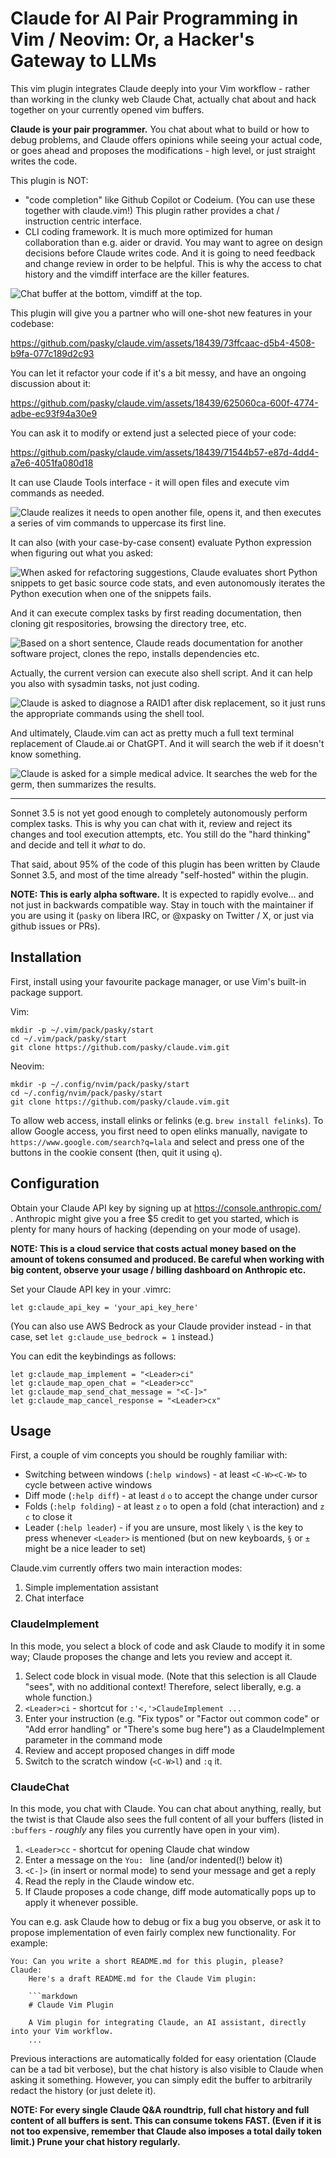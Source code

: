 # Claude for AI Pair Programming in Vim / Neovim: Or, a Hacker's Gateway to LLMs

This vim plugin integrates Claude deeply into your Vim workflow - rather than
working in the clunky web Claude Chat, actually chat about and hack together
on your currently opened vim buffers.

**Claude is your pair programmer.**  You chat about what to build or how
to debug problems, and Claude offers opinions while seeing your actual code,
or goes ahead and proposes the modifications - high level, or just straight
writes the code.

This plugin is NOT:
* "code completion" like Github Copilot or Codeium.
  (You can use these together with claude.vim!)
  This plugin rather provides a chat / instruction centric interface.
* CLI coding framework. It is much more optimized for human collaboration than e.g. aider or dravid.
  You may want to agree on design decisions before Claude writes code.
  And it is going to need feedback and change review in order to be helpful.
  This is why the access to chat history and the vimdiff interface are the killer features.

![Chat buffer at the bottom, vimdiff at the top.](https://pbs.twimg.com/media/GSjaG6qXMAAw5fm?format=jpg&name=4096x4096)

This plugin will give you a partner who will one-shot new features in your codebase:

https://github.com/pasky/claude.vim/assets/18439/73ffcaac-d5b4-4508-b9fa-077c189d2c93

You can let it refactor your code if it's a bit messy, and have an ongoing discussion about it:

https://github.com/pasky/claude.vim/assets/18439/625060ca-600f-4774-adbe-ec93f94a30e9

You can ask it to modify or extend just a selected piece of your code:

https://github.com/pasky/claude.vim/assets/18439/71544b57-e87d-4dd4-a7e6-4051fa080d18

It can use Claude Tools interface - it will open files and execute vim commands as needed.

![Claude realizes it needs to open another file, opens it, and then executes a series of vim commands to uppercase its first line.](https://pbs.twimg.com/media/GSjaXLnW8AEuFE_?format=jpg&name=4096x4096)

It can also (with your case-by-case consent) evaluate Python expression when figuring
out what you asked:

![When asked for refactoring suggestions, Claude evaluates short Python snippets to get basic source code stats, and even autonomously iterates the Python execution when one of the snippets fails.](https://pbs.twimg.com/media/GSXpOY2WsAI6aFt?format=jpg&name=4096x4096)

And it can execute complex tasks by first reading documentation, then cloning git respositories, browsing the directory tree, etc.

![Based on a short sentence, Claude reads documentation for another software project, clones the repo, installs dependencies etc.](https://pbs.twimg.com/media/GSjasfZXoAAvtKs?format=jpg&name=4096x4096)

Actually, the current version can execute also shell script. And it can help you also with sysadmin tasks, not just coding.

![Claude is asked to diagnose a RAID1 after disk replacement, so it just runs the appropriate commands using the shell tool.](https://pbs.twimg.com/media/GTc9x4nWoAAZK0M?format=jpg&name=4096x4096)

And ultimately, Claude.vim can act as pretty much a full text terminal replacement of Claude.ai or ChatGPT. And it will search the web if it doesn't know something.

![Claude is asked for a simple medical advice. It searches the web for the germ, then summarizes the results.](https://pbs.twimg.com/media/GTWwKLPWIAAEPub?format=jpg&name=medium)

----

Sonnet 3.5 is not yet good enough to completely autonomously perform complex tasks.
This is why you can chat with it, review and reject its changes and tool execution attempts, etc.
You still do the "hard thinking" and decide and tell it *what* to do.

That said, about 95% of the code of this plugin has been written by Claude
Sonnet 3.5, and most of the time already "self-hosted" within the plugin.

**NOTE: This is early alpha software.**  It is expected to rapidly evolve...
and not just in backwards compatible way.  Stay in touch with the maintainer
if you are using it (`pasky` on libera IRC, or @xpasky on Twitter / X, or just
via github issues or PRs).

## Installation

First, install using your favourite package manager, or use Vim's built-in package support.

Vim:

```
mkdir -p ~/.vim/pack/pasky/start
cd ~/.vim/pack/pasky/start
git clone https://github.com/pasky/claude.vim.git
```

Neovim:

```
mkdir -p ~/.config/nvim/pack/pasky/start
cd ~/.config/nvim/pack/pasky/start
git clone https://github.com/pasky/claude.vim.git
```

To allow web access, install elinks or felinks (e.g. `brew install felinks`).
To allow Google access, you first need to open elinks manually, navigate to
`https://www.google.com/search?q=lala` and select and press one of the buttons
in the cookie consent (then, quit it using `q`).

## Configuration

Obtain your Claude API key by signing up at https://console.anthropic.com/ .
Anthropic might give you a free $5 credit to get you started, which is plenty
for many hours of hacking (depending on your mode of usage).

**NOTE: This is a cloud service that costs actual money based on the amount
of tokens consumed and produced. Be careful when working with big content,
observe your usage / billing dashboard on Anthropic etc.**

Set your Claude API key in your .vimrc:

```vim
let g:claude_api_key = 'your_api_key_here'
```

(You can also use AWS Bedrock as your Claude provider instead - in that case, set `let g:claude_use_bedrock = 1` instead.)

You can edit the keybindings as follows:

```vim
let g:claude_map_implement = "<Leader>ci"
let g:claude_map_open_chat = "<Leader>cc"
let g:claude_map_send_chat_message = "<C-]>"
let g:claude_map_cancel_response = "<Leader>cx"
```

## Usage

First, a couple of vim concepts you should be roughly familiar with:

- Switching between windows (`:help windows`) - at least `<C-W><C-W>` to cycle between active windows
- Diff mode (`:help diff`) - at least `d` `o` to accept the change under cursor
- Folds (`:help folding`) - at least `z` `o` to open a fold (chat interaction) and `z` `c` to close it
- Leader (`:help leader`) - if you are unsure, most likely `\` is the key to press whenever `<Leader>` is mentioned (but on new keyboards, `§` or `±` might be a nice leader to set)

Claude.vim currently offers two main interaction modes:

1. Simple implementation assistant
2. Chat interface

### ClaudeImplement

In this mode, you select a block of code and ask Claude to modify it in some
way; Claude proposes the change and lets you review and accept it.

1. Select code block in visual mode. (Note that this selection is all Claude
   "sees", with no additional context! Therefore, select liberally, e.g.
   a whole function.)
2. `<Leader>ci` - shortcut for `:'<,'>ClaudeImplement ...`
3. Enter your instruction (e.g. "Fix typos" or "Factor out common code" or "Add error handling" or "There's some bug here") as a ClaudeImplement parameter in the command mode
4. Review and accept proposed changes in diff mode
5. Switch to the scratch window (`<C-W>l`) and `:q` it.

### ClaudeChat

In this mode, you chat with Claude.  You can chat about anything, really,
but the twist is that Claude also sees the full content of all your buffers
(listed in `:buffers` - _roughly_ any files you currently have open in your vim).

1. `<Leader>cc` - shortcut for opening Claude chat window
2. Enter a message on the `You: ` line (and/or indented(!) below it)
3. `<C-]>` (in insert or normal mode) to send your message and get a reply
4. Read the reply in the Claude window etc.
5. If Claude proposes a code change, diff mode automatically pops up to apply it whenever possible.

You can e.g. ask Claude how to debug or fix a bug you observe, or ask it
to propose implementation of even fairly complex new functionality. For example:

    You: Can you write a short README.md for this plugin, please?
    Claude:
        Here's a draft README.md for the Claude Vim plugin:

        ```markdown
        # Claude Vim Plugin

        A Vim plugin for integrating Claude, an AI assistant, directly into your Vim workflow.
        ...

Previous interactions are automatically folded for easy orientation (Claude can
be a tad bit verbose), but the chat history is also visible to Claude when
asking it something.  However, you can simply edit the buffer to arbitrarily
redact the history (or just delete it).

**NOTE: For every single Claude Q&A roundtrip, full chat history and full
content of all buffers is sent.  This can consume tokens FAST.  (Even if it
is not too expensive, remember that Claude also imposes a total daily token
limit.) Prune your chat history regularly.**

